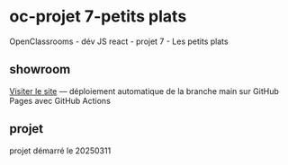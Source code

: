 # oc-projet 7-petits plats

OpenClassrooms - dév JS react - projet 7 - Les petits plats

## showroom

[Visiter le site](https://sedomu.github.io/oc_p7_petits_plats/) — déploiement automatique de la branche main sur GitHub Pages avec GitHub Actions

## projet

projet démarré le 20250311
